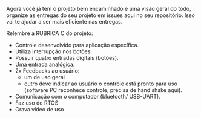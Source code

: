 Agora você já tem o projeto bem encaminhado e uma visão geral do todo,
organize as entregas do seu projeto em issues aqui no seu repositório.
Isso vai te ajudar a ser mais eficiente nas entregas.

Relembre a RUBRICA C do projeto:

- Controle desenvolvido para aplicação específica.
- Utiliza interrupção nos botões.
- Possuir quatro entradas digitais (botões).
- Uma entrada analógica.
- 2x Feedbacks ao usuário:
    - um de uso geral
    - outro deve indicar ao usuário o controle está pronto para uso (software PC reconhece controle, precisa de hand shake aqui).
- Comunicação com o computador (bluetooth/ USB-UART).
- Faz uso de RTOS
- Grava vídeo de uso
